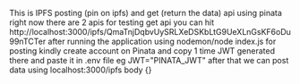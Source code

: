 This is IPFS posting (pin on ipfs) and get (return the data) api using pinata
right now there are 2 apis 
for testing get api you can hit http://localhost:3000/ipfs/QmaTnjDqbvUySRLXeDSKbLtG9UeXLnGsKF6oDu99nTCTer after running the application using nodemon/node index.js
for posting kindly create account on Pinata and copy 1 time JWT generated there and paste it in .env file
eg JWT="PINATA_JWT"
after that we can post data using localhost:3000/ipfs 
body
{}

